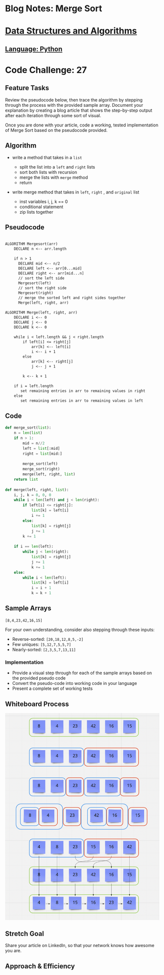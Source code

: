 # Blog Notes: Merge Sort
# [Data Structures and Algorithms](https://alsosteve.github.io/data-structures-and-algorithms/)
## [Language: Python](https://alsosteve.github.io/data-structures-and-algorithms/python/)

# Code Challenge: 27
## Feature Tasks
Review the pseudocode below, then trace the algorithm by stepping through the process with the provided sample array. Document your explanation by creating a blog article that shows the step-by-step output after each iteration through some sort of visual.

Once you are done with your article, code a working, tested implementation of Merge Sort based on the pseudocode provided.

## Algorithm
- write a method that takes in a `list`
  - split the list into a `left` and `right` lists
  - sort both lists with recursion
  - merge the lists with `merge` method
  - return

- write merge method that takes in `left`, `right` , and `original` list
  - inst variables i, j, k == 0
  - conditional statement
  - zip lists together
## Pseudocode

```

ALGORITHM Mergesort(arr)
    DECLARE n <-- arr.length

    if n > 1
      DECLARE mid <-- n/2
      DECLARE left <-- arr[0...mid]
      DECLARE right <-- arr[mid...n]
      // sort the left side
      Mergesort(left)
      // sort the right side
      Mergesort(right)
      // merge the sorted left and right sides together
      Merge(left, right, arr)

ALGORITHM Merge(left, right, arr)
    DECLARE i <-- 0
    DECLARE j <-- 0
    DECLARE k <-- 0

    while i < left.length && j < right.length
        if left[i] <= right[j]
            arr[k] <-- left[i]
            i <-- i + 1
        else
            arr[k] <-- right[j]
            j <-- j + 1

        k <-- k + 1

    if i = left.length
       set remaining entries in arr to remaining values in right
    else
       set remaining entries in arr to remaining values in left
```

## Code

``` python
def merge_sort(list):
    n = len(list)
    if n > 1:
        mid = n//2
        left = list[:mid]
        right = list[mid:]

        merge_sort(left)
        merge_sort(right)
        merge(left, right, list)
    return list

def merge(left, right, list):
    i, j, k = 0, 0, 0
    while i < len(left) and j < len(right):
        if left[i] <= right[j]:
            list[k] = left[i]
            i += 1
        else:
            list[k] = right[j]
            j += 1
        k += 1

    if i == len(left):
        while j < len(right):
            list[k] = right[j]
            j += 1
            k += 1
    else:
        while i < len(left):
            list[k] = left[i]
            i = i + 1
            k = k + 1

```

## Sample Arrays

`[8,4,23,42,16,15]`

For your own understanding, consider also stepping through these inputs:

* Reverse-sorted: `[20,18,12,8,5,-2]`
* Few uniques: `[5,12,7,5,5,7]`
* Nearly-sorted: `[2,3,5,7,13,11]`

### Implementation
* Provide a visual step through for each of the sample arrays based on the provided pseudo code
* Convert the pseudo-code into working code in your language
* Present a complete set of working tests

## Whiteboard Process
![challenge27](27.png)

## Stretch Goal
Share your article on LinkedIn, so that your network knows how awesome you are.

## Approach & Efficiency
